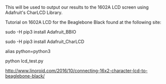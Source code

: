 This will be used to output our results to the 1602A LCD screen using Adafruit's CharLCD Library.


Tutorial on 1602A LCD for the Beaglebone Black found at the following site:  

sudo -H pip3 install Adafruit_BBIO

sudo -H pip3 install Adafruit_CharLCD

alias python=python3

python lcd_test.py

http://www.linoroid.com/2016/10/connecting-16x2-character-lcd-to-beaglebone-black/
